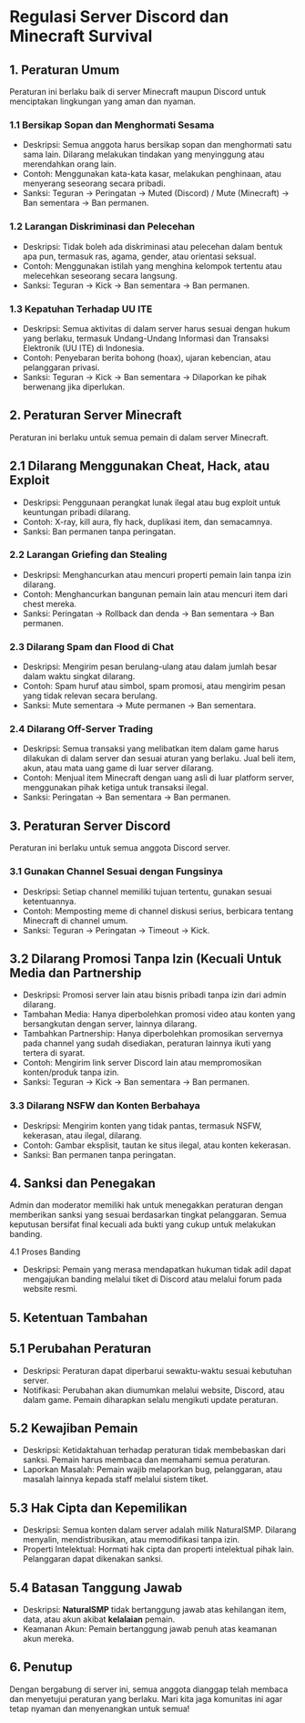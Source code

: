 # Regulasi Server Discord dan Minecraft Survival

## 1. Peraturan Umum

Peraturan ini berlaku baik di server Minecraft maupun Discord untuk menciptakan lingkungan yang aman dan nyaman.

### 1.1 Bersikap Sopan dan Menghormati Sesama
- Deskripsi: Semua anggota harus bersikap sopan dan menghormati satu sama lain. Dilarang melakukan tindakan yang menyinggung atau merendahkan orang lain.
- Contoh: Menggunakan kata-kata kasar, melakukan penghinaan, atau menyerang seseorang secara pribadi.
- Sanksi: Teguran → Peringatan → Muted (Discord) / Mute (Minecraft) → Ban sementara → Ban permanen.

### 1.2 Larangan Diskriminasi dan Pelecehan
- Deskripsi: Tidak boleh ada diskriminasi atau pelecehan dalam bentuk apa pun, termasuk ras, agama, gender, atau orientasi seksual.
- Contoh: Menggunakan istilah yang menghina kelompok tertentu atau melecehkan seseorang secara langsung.
- Sanksi: Teguran → Kick → Ban sementara → Ban permanen.

### 1.3 Kepatuhan Terhadap UU ITE
- Deskripsi: Semua aktivitas di dalam server harus sesuai dengan hukum yang berlaku, termasuk Undang-Undang Informasi dan Transaksi Elektronik (UU ITE) di Indonesia.
- Contoh: Penyebaran berita bohong (hoax), ujaran kebencian, atau pelanggaran privasi.
- Sanksi: Teguran → Kick → Ban sementara → Dilaporkan ke pihak berwenang jika diperlukan.

## 2. Peraturan Server Minecraft

Peraturan ini berlaku untuk semua pemain di dalam server Minecraft.

## 2.1 Dilarang Menggunakan Cheat, Hack, atau Exploit
- Deskripsi: Penggunaan perangkat lunak ilegal atau bug exploit untuk keuntungan pribadi dilarang.
- Contoh: X-ray, kill aura, fly hack, duplikasi item, dan semacamnya.
- Sanksi: Ban permanen tanpa peringatan.

### 2.2 Larangan Griefing dan Stealing
- Deskripsi: Menghancurkan atau mencuri properti pemain lain tanpa izin dilarang.
- Contoh: Menghancurkan bangunan pemain lain atau mencuri item dari chest mereka.
- Sanksi: Peringatan → Rollback dan denda → Ban sementara → Ban permanen.

### 2.3 Dilarang Spam dan Flood di Chat
- Deskripsi: Mengirim pesan berulang-ulang atau dalam jumlah besar dalam waktu singkat dilarang.
- Contoh: Spam huruf atau simbol, spam promosi, atau mengirim pesan yang tidak relevan secara berulang.
- Sanksi: Mute sementara → Mute permanen → Ban sementara.

### 2.4 Dilarang Off-Server Trading
- Deskripsi: Semua transaksi yang melibatkan item dalam game harus dilakukan di dalam server dan sesuai aturan yang berlaku. Jual beli item, akun, atau mata uang game di luar server dilarang.
- Contoh: Menjual item Minecraft dengan uang asli di luar platform server, menggunakan pihak ketiga untuk transaksi ilegal.
- Sanksi: Peringatan → Ban sementara → Ban permanen.

## 3. Peraturan Server Discord

Peraturan ini berlaku untuk semua anggota Discord server.

### 3.1 Gunakan Channel Sesuai dengan Fungsinya
- Deskripsi: Setiap channel memiliki tujuan tertentu, gunakan sesuai ketentuannya.
- Contoh: Memposting meme di channel diskusi serius, berbicara tentang Minecraft di channel umum.
- Sanksi: Teguran → Peringatan → Timeout → Kick.

## 3.2 Dilarang Promosi Tanpa Izin (Kecuali Untuk Media dan Partnership
- Deskripsi: Promosi server lain atau bisnis pribadi tanpa izin dari admin dilarang.
 - Tambahan Media: Hanya diperbolehkan promosi video atau konten yang bersangkutan dengan server, lainnya dilarang.
 - Tambahkan Partnership: Hanya diperbolehkan promosikan servernya pada channel yang sudah disediakan, peraturan lainnya ikuti yang tertera di syarat.
- Contoh: Mengirim link server Discord lain atau mempromosikan konten/produk tanpa izin.
- Sanksi: Teguran → Kick → Ban sementara → Ban permanen.

### 3.3 Dilarang NSFW dan Konten Berbahaya
- Deskripsi: Mengirim konten yang tidak pantas, termasuk NSFW, kekerasan, atau ilegal, dilarang.
- Contoh: Gambar eksplisit, tautan ke situs ilegal, atau konten kekerasan.
- Sanksi: Ban permanen tanpa peringatan.

## 4. Sanksi dan Penegakan

Admin dan moderator memiliki hak untuk menegakkan peraturan dengan memberikan sanksi yang sesuai berdasarkan tingkat pelanggaran. Semua keputusan bersifat final kecuali ada bukti yang cukup untuk melakukan banding.

4.1 Proses Banding

- Deskripsi: Pemain yang merasa mendapatkan hukuman tidak adil dapat mengajukan banding melalui tiket di Discord atau melalui forum pada website resmi.

## 5. Ketentuan Tambahan

## 5.1 Perubahan Peraturan
- Deskripsi: Peraturan dapat diperbarui sewaktu-waktu sesuai kebutuhan server.
- Notifikasi: Perubahan akan diumumkan melalui website, Discord, atau dalam game. Pemain diharapkan selalu mengikuti update peraturan.

## 5.2 Kewajiban Pemain
- Deskripsi: Ketidaktahuan terhadap peraturan tidak membebaskan dari sanksi. Pemain harus membaca dan memahami semua peraturan.
- Laporkan Masalah: Pemain wajib melaporkan bug, pelanggaran, atau masalah lainnya kepada staff melalui sistem tiket.

## 5.3 Hak Cipta dan Kepemilikan
- Deskripsi: Semua konten dalam server adalah milik NaturalSMP. Dilarang menyalin, mendistribusikan, atau memodifikasi tanpa izin.
- Properti Intelektual: Hormati hak cipta dan properti intelektual pihak lain. Pelanggaran dapat dikenakan sanksi.

## 5.4 Batasan Tanggung Jawab
- Deskripsi: **NaturalSMP** tidak bertanggung jawab atas kehilangan item, data, atau akun akibat **kelalaian** pemain.
- Keamanan Akun: Pemain bertanggung jawab penuh atas keamanan akun mereka.

## 6. Penutup

Dengan bergabung di server ini, semua anggota dianggap telah membaca dan menyetujui peraturan yang berlaku. Mari kita jaga komunitas ini agar tetap nyaman dan menyenangkan untuk semua!
